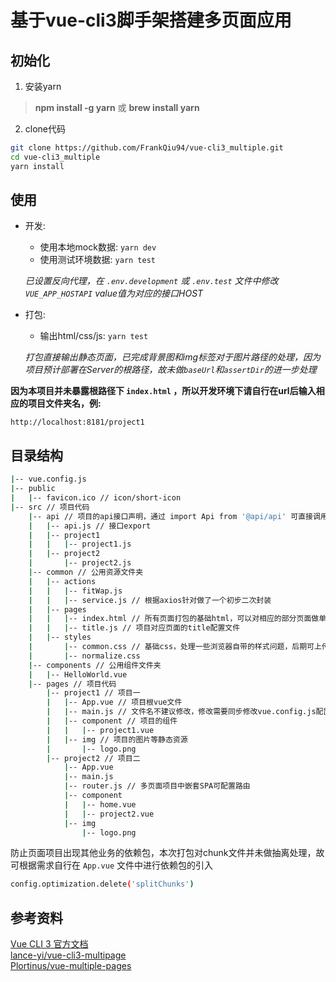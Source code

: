 # 基于vue-cli3脚手架搭建多页面应用
## 初始化
1. 安装yarn
>  **npm install -g yarn**  或  **brew install yarn**

2. clone代码  
```bash
git clone https://github.com/FrankQiu94/vue-cli3_multiple.git
cd vue-cli3_multiple
yarn install
```  
  
## 使用  
* 开发:
	* 使用本地mock数据: `yarn dev`
	* 使用测试环境数据: `yarn test`  

	*已设置反向代理，在 `.env.development` 或 `.env.test` 文件中修改 `VUE_APP_HOSTAPI` value值为对应的接口HOST*
* 打包:
	* 输出html/css/js: `yarn test`  

	*打包直接输出静态页面，已完成背景图和img标签对于图片路径的处理，因为项目预计部署在Server的根路径，故未做`baseUrl`和`assertDir`的进一步处理*  

**因为本项目并未暴露根路径下 `index.html` ，所以开发环境下请自行在url后输入相应的项目文件夹名，例:**  
```
http://localhost:8181/project1
```   
  
## 目录结构  
```bash
|-- vue.config.js
|-- public
|   |-- favicon.ico // icon/short-icon
|-- src // 项目代码
    |-- api // 项目的api接口声明，通过 import Api from '@api/api' 可直接调用
    |   |-- api.js // 接口export
    |   |-- project1
    |   |   |-- project1.js
    |   |-- project2
    |       |-- project2.js
    |-- common // 公用资源文件夹
    |   |-- actions
    |   |   |-- fitWap.js
    |   |   |-- service.js // 根据axios针对做了一个初步二次封装
    |   |-- pages
    |   |   |-- index.html // 所有页面打包的基础html，可以对相应的部分页面做单独模版，具体在 vue.config.js 里做修改
    |   |   |-- title.js // 项目对应页面的title配置文件
    |   |-- styles
    |       |-- common.css // 基础css，处理一些浏览器自带的样式问题，后期可上传至cdn，直接在 index.html 文件里引入
    |       |-- normalize.css
    |-- components // 公用组件文件夹
    |   |-- HelloWorld.vue
    |-- pages // 项目代码
        |-- project1 // 项目一
        |   |-- App.vue // 项目根vue文件
        |   |-- main.js // 文件名不建议修改，修改需要同步修改vue.config.js配置，防止打包 entry 出现错误，一般不做变更，但可根据自己需求在Vue上直接挂载相应的依赖
        |   |-- component // 项目的组件
        |   |   |-- project1.vue
        |   |-- img // 项目的图片等静态资源
        |       |-- logo.png
        |-- project2 // 项目二
            |-- App.vue
            |-- main.js
            |-- router.js // 多页面项目中嵌套SPA可配置路由
            |-- component
            |   |-- home.vue
            |   |-- project2.vue
            |-- img
                |-- logo.png
```  
防止页面项目出现其他业务的依赖包，本次打包对chunk文件并未做抽离处理，故可根据需求自行在 `App.vue` 文件中进行依赖包的引入  
```bash
config.optimization.delete('splitChunks')
```  
  
## 参考资料
[Vue CLI 3 官方文档](https://cli.vuejs.org/zh/)  
[lance-yi/vue-cli3-multipage](https://github.com/lance-yi/vue-cli3-multipage)   
[Plortinus/vue-multiple-pages](https://github.com/Plortinus/vue-multiple-pages)  